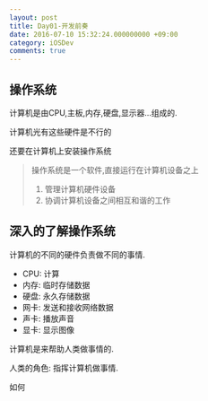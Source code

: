 ```yaml
---
layout: post
title: Day01-开发前奏
date: 2016-07-10 15:32:24.000000000 +09:00
category: iOSDev
comments: true
---
```


## 操作系统

计算机是由CPU,主板,内存,硬盘,显示器...组成的.

计算机光有这些硬件是不行的

还要在计算机上安装操作系统

> 操作系统是一个软件,直接运行在计算机设备之上
> 1. 管理计算机硬件设备
> 2. 协调计算机设备之间相互和谐的工作

## 深入的了解操作系统

计算机的不同的硬件负责做不同的事情.

- CPU: 计算
- 内存: 临时存储数据
- 硬盘: 永久存储数据
- 网卡: 发送和接收网络数据
- 声卡: 播放声音
- 显卡: 显示图像

计算机是来帮助人类做事情的.

人类的角色: 指挥计算机做事情.

如何
